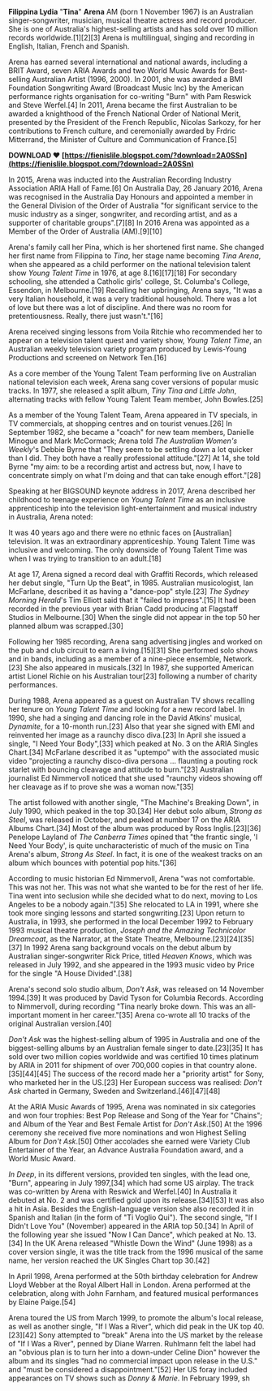 
 
**Filippina Lydia** "**Tina**" **Arena** AM (born 1 November 1967) is an Australian singer-songwriter, musician, musical theatre actress and record producer. She is one of Australia's highest-selling artists and has sold over 10 million records worldwide.[1][2][3] Arena is multilingual, singing and recording in English, Italian, French and Spanish.
 
Arena has earned several international and national awards, including a BRIT Award, seven ARIA Awards and two World Music Awards for Best-selling Australian Artist (1996, 2000). In 2001, she was awarded a BMI Foundation Songwriting Award (Broadcast Music Inc) by the American performance rights organisation for co-writing "Burn" with Pam Reswick and Steve Werfel.[4] In 2011, Arena became the first Australian to be awarded a knighthood of the French National Order of National Merit, presented by the President of the French Republic, Nicolas Sarkozy, for her contributions to French culture, and ceremonially awarded by Frdric Mitterrand, the Minister of Culture and Communication of France.[5]
 
**DOWNLOAD ❤ [https://fienislile.blogspot.com/?download=2A0SSn](https://fienislile.blogspot.com/?download=2A0SSn)**


 
In 2015, Arena was inducted into the Australian Recording Industry Association ARIA Hall of Fame.[6] On Australia Day, 26 January 2016, Arena was recognised in the Australia Day Honours and appointed a member in the General Division of the Order of Australia "for significant service to the music industry as a singer, songwriter, and recording artist, and as a supporter of charitable groups".[7][8] In 2016 Arena was appointed as a Member of the Order of Australia (AM).[9][10]
 
Arena's family call her Pina, which is her shortened first name. She changed her first name from Filippina to *Tina*, her stage name becoming *Tina Arena*, when she appeared as a child performer on the national television talent show *Young Talent Time* in 1976, at age 8.[16][17][18] For secondary schooling, she attended a Catholic girls' college, St. Columba's College, Essendon, in Melbourne.[19] Recalling her upbringing, Arena says, "It was a very Italian household, it was a very traditional household. There was a lot of love but there was a lot of discipline. And there was no room for pretentiousness. Really, there just wasn't."[16]
 
Arena received singing lessons from Voila Ritchie who recommended her to appear on a television talent quest and variety show, *Young Talent Time*, an Australian weekly television variety program produced by Lewis-Young Productions and screened on Network Ten.[16]
 
As a core member of the Young Talent Team performing live on Australian national television each week, Arena sang cover versions of popular music tracks. In 1977, she released a split album, *Tiny Tina and Little John*, alternating tracks with fellow Young Talent Team member, John Bowles.[25]
 
As a member of the Young Talent Team, Arena appeared in TV specials, in TV commercials, at shopping centres and on tourist venues.[26] In September 1982, she became a "coach" for new team members, Danielle Minogue and Mark McCormack; Arena told *The Australian Women's Weekly*'s Debbie Byrne that "They seem to be settling down a lot quicker than I did. They both have a really professional attitude."[27] At 14, she told Byrne "my aim: to be a recording artist and actress but, now, I have to concentrate simply on what I'm doing and that can take enough effort."[28]
 
Speaking at her BIGSOUND keynote address in 2017, Arena described her childhood to teenage experience on *Young Talent Time* as an inclusive apprenticeship into the television light-entertainment and musical industry in Australia, Arena noted:
 
It was 40 years ago and there were no ethnic faces on [Australian] television. It was an extraordinary apprenticeship. Young Talent Time was inclusive and welcoming. The only downside of Young Talent Time was when I was trying to transition to an adult.[18]

At age 17, Arena signed a record deal with Graffiti Records, which released her debut single, "Turn Up the Beat", in 1985. Australian musicologist, Ian McFarlane, described it as having a "dance-pop" style.[23] *The Sydney Morning Herald*'s Tim Elliott said that it "failed to impress".[15] It had been recorded in the previous year with Brian Cadd producing at Flagstaff Studios in Melbourne.[30] When the single did not appear in the top 50 her planned album was scrapped.[30]
 
Following her 1985 recording, Arena sang advertising jingles and worked on the pub and club circuit to earn a living.[15][31] She performed solo shows and in bands, including as a member of a nine-piece ensemble, Network.[23] She also appeared in musicals.[32] In 1987, she supported American artist Lionel Richie on his Australian tour[23] following a number of charity performances.
 
During 1988, Arena appeared as a guest on Australian TV shows recalling her tenure on *Young Talent Time* and looking for a new record label. In 1990, she had a singing and dancing role in the David Atkins' musical, *Dynamite*, for a 10-month run.[23] Also that year she signed with EMI and reinvented her image as a raunchy disco diva.[23] In April she issued a single, "I Need Your Body",[33] which peaked at No. 3 on the ARIA Singles Chart.[34] McFarlane described it as "uptempo" with the associated music video "projecting a raunchy disco-diva persona ... flaunting a pouting rock starlet with bouncing cleavage and attitude to burn."[23] Australian journalist Ed Nimmervoll noticed that she used "raunchy videos showing off her cleavage as if to prove she was a woman now."[35]
 
The artist followed with another single, "The Machine's Breaking Down", in July 1990, which peaked in the top 30.[34] Her debut solo album, *Strong as Steel*, was released in October, and peaked at number 17 on the ARIA Albums Chart.[34] Most of the album was produced by Ross Inglis.[23][36] Penelope Layland of *The Canberra Times* opined that "the frantic single, 'I Need Your Body', is quite uncharacteristic of much of the music on Tina Arena's album, *Strong As Steel*. In fact, it is one of the weakest tracks on an album which bounces with potential pop hits."[36]
 
According to music historian Ed Nimmervoll, Arena "was not comfortable. This was not her. This was not what she wanted to be for the rest of her life. Tina went into seclusion while she decided what to do next, moving to Los Angeles to be a nobody again."[35] She relocated to LA in 1991, where she took more singing lessons and started songwriting.[23] Upon return to Australia, in 1993, she performed in the local December 1992 to February 1993 musical theatre production, *Joseph and the Amazing Technicolor Dreamcoat*, as the Narrator, at the State Theatre, Melbourne.[23][24][35][37] In 1992 Arena sang background vocals on the debut album by Australian singer-songwriter Rick Price, titled *Heaven Knows*, which was released in July 1992, and she appeared in the 1993 music video by Price for the single "A House Divided".[38]
 
Arena's second solo studio album, *Don't Ask*, was released on 14 November 1994.[39] It was produced by David Tyson for Columbia Records. According to Nimmervoll, during recording "Tina nearly broke down. This was an all-important moment in her career."[35] Arena co-wrote all 10 tracks of the original Australian version.[40]
 
*Don't Ask* was the highest-selling album of 1995 in Australia and one of the biggest-selling albums by an Australian female singer to date.[23][35] It has sold over two million copies worldwide and was certified 10 times platinum by ARIA in 2011 for shipment of over 700,000 copies in that country alone.[35][44][45] The success of the record made her a "priority artist" for Sony, who marketed her in the US.[23] Her European success was realised: *Don't Ask* charted in Germany, Sweden and Switzerland.[46][47][48]
 
At the ARIA Music Awards of 1995, Arena was nominated in six categories and won four trophies: Best Pop Release and Song of the Year for "Chains"; and Album of the Year and Best Female Artist for *Don't Ask*.[50] At the 1996 ceremony she received five more nominations and won Highest Selling Album for *Don't Ask*.[50] Other accolades she earned were Variety Club Entertainer of the Year, an Advance Australia Foundation award, and a World Music Award.
 
*In Deep*, in its different versions, provided ten singles, with the lead one, "Burn", appearing in July 1997,[34] which had some US airplay. The track was co-written by Arena with Reswick and Werfel.[40] In Australia it debuted at No. 2 and was certified gold upon its release.[34][53] It was also a hit in Asia. Besides the English-language version she also recorded it in Spanish and Italian (in the form of "Ti Voglio Qui"). The second single, "If I Didn't Love You" (November) appeared in the ARIA top 50.[34] In April of the following year she issued "Now I Can Dance", which peaked at No. 13.[34] In the UK Arena released "Whistle Down the Wind" (June 1998) as a cover version single, it was the title track from the 1996 musical of the same name, her version reached the UK Singles Chart top 30.[42]
 
In April 1998, Arena performed at the 50th birthday celebration for Andrew Lloyd Webber at the Royal Albert Hall in London. Arena performed at the celebration, along with John Farnham, and featured musical performances by Elaine Paige.[54]
 
Arena toured the US from March 1999, to promote the album's local release, as well as another single, "If I Was a River", which did peak in the UK top 40.[23][42] Sony attempted to "break" Arena into the US market by the release of "If I Was a River", penned by Diane Warren. Ruhlmann felt the label had an "obvious plan is to turn her into a down-under Celine Dion" however the album and its singles "had no commercial impact upon release in the U.S." and "must be considered a disappointment."[52] Her US foray included appearances on TV shows such as *Donny & Marie*. In February 1999, sh